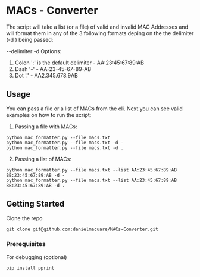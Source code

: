 
# MACs - Converter

The script will take a list (or a file) of valid and invalid MAC Addresses and will format them in any of the 3 following formats deping on the the delimiter (-d ) being passed:

--delimiter -d Options:

1. Colon ':' is the default delimiter - AA:23:45:67:89:AB
2. Dash '-' - AA-23-45-67-89-AB
3. Dot '.' - AA2.345.678.9AB


## Usage
You can pass a file or a list of MACs from the cli. Next you can see valid examples on how to run the script:
1. Passing a file with MACs:

```
python mac_formatter.py --file macs.txt  
python mac_formatter.py --file macs.txt -d -  
python mac_formatter.py --file macs.txt -d .  
```

2. Passing a list of MACs:

```
python mac_formatter.py --file macs.txt --list AA:23:45:67:89:AB BB:23:45:67:89:AB -d -  
python mac_formatter.py --file macs.txt --list AA:23:45:67:89:AB BB:23:45:67:89:AB -d .  
```

## Getting Started

Clone the repo
```
git clone git@github.com:danielmacuare/MACs-Converter.git
```

### Prerequisites
For debugging (optional)
```
pip install pprint
```

